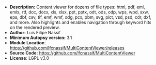 - __Description:__ Content viewer for dozens of file types: html, pdf, eml, emlx, rtf, doc, docx, xls, xlsx, ppt, pptx, odt, ods, odp, wps, wpd, sxw, eps, dbf, csv, tif, emf, wmf, odg, pcx, pbm, svg, pict, vsd, psd, cdr, dxf, and more. Also highlights and enables navigation through keyword hits on the rendered preview.
- __Author:__ Luis Filipe Nassif
- __Minimum Autopsy version:__ 3.1
- __Module Location__: https://github.com/lfcnassif/MultiContentViewer/releases
- __Source Code:__ https://github.com/lfcnassif/MultiContentViewer
- __License:__ LGPL v3.0
